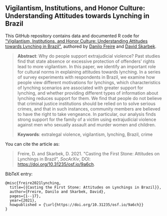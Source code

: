 ## Vigilantism, Institutions, and Honor Culture: Understanding Attitudes towards Lynching in Brazil

This GitHub repository contains data and documented R code for ["Vigilantism, Institutions, and Honor Culture: Understanding Attitudes towards Lynching in Brazil"](), authored by [Danilo Freire](http://danilofreire.github.io) and [David Skarbek](http://davidskarbek.com). 

> **Abstract**: Why do people support extrajudicial violence? Past studies find that state absence or excessive protection of offenders' rights lead to more vigilantism. In this paper, we identify an important role for cultural norms in explaining attitudes towards lynching. In a series of survey experiments with respondents in Brazil, we examine how people view different motivations for lynchings, which characteristics of lynching scenarios are associated with greater support for lynching, and whether providing different types of information about lynching reduces support for them. We find  that people do not believe that criminal justice institutions should be relied on to solve serious crimes, and that in such instances, community members are believed to have the right to take vengeance. In particular, our analysis finds strong support for the family of a victim using extrajudicial violence against men who sexually assault and murder women and children.
>
> **Keywords**: extralegal violence, vigilantism, lynching, Brazil, crime 

You can cite the article as: 

> Freire, D. and Skarbek, D. 2021. "Casting the First Stone: Attitudes on Lynchings in Brazil", _SocArXiv_, DOI: <https://doi.org/10.31235/osf.io/9a6ch>.

BibTeX entry:

```
@misc{freire2021lynching,
  title={{Casting the First Stone: Attitudes on Lynchings in Brazil}},
  author={Freire, Danilo and Skarbek, David},
  pages={1--17},
  year={2021},
  howpublished = {\url{https://doi.org/10.31235/osf.io/9a6ch}}
}
```
